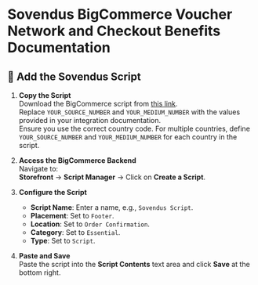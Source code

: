 # Sovendus BigCommerce Voucher Network and Checkout Benefits Documentation


## 🛒 Add the Sovendus Script


1. **Copy the Script**  
   Download the BigCommerce script from [this link](https://github.com/Sovendus-GmbH/Sovendus-BigCommerce-Voucher-Network-and-Checkout-Benefits-Documentation/raw/main/bigCommerce-sovendus-voucher-network.html).  
   Replace `YOUR_SOURCE_NUMBER` and `YOUR_MEDIUM_NUMBER` with the values provided in your integration documentation.  
   Ensure you use the correct country code. For multiple countries, define `YOUR_SOURCE_NUMBER` and `YOUR_MEDIUM_NUMBER` for each country in the script.

2. **Access the BigCommerce Backend**  
   Navigate to:  
   **Storefront** → **Script Manager** → Click on **Create a Script**.

3. **Configure the Script**  
   - **Script Name**: Enter a name, e.g., `Sovendus Script`.  
   - **Placement**: Set to `Footer`.  
   - **Location**: Set to `Order Confirmation`.  
   - **Category**: Set to `Essential`.  
   - **Type**: Set to `Script`.

4. **Paste and Save**  
   Paste the script into the **Script Contents** text area and click **Save** at the bottom right.
